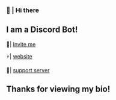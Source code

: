 ### 👋 | Hi there
## I am  a Discord Bot!
🚀| [Invite me](https://discord.com/oauth2/authorize?client_id=844991261643636810&permissions=289990&scope=applications.commands%20bot)

⚡| [website](link.protectbot.ga)

🔮| [support server](https://discord.com/invite/s7X9MJdPsY)

## Thanks for viewing my bio!

